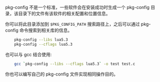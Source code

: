 
pkg-config 不是一个标准，一些软件会在安装成功时生成一个 pkg-config 目录，该目录下的文件有该软件的相关配置和位置信息。

你可以将此目录添加到 `$PKG_CONFIG_PATH` 搜索路径上，之后可以通过 pkg-config 命令搜索到相关库的信息。
```sh
    pkg-config --libs lua5.3
    pkg-config --cflags lua5.3
```
也可以与 gcc 结合使用:
```sh
    gcc `pkg-config --libs --cflags lua5.3` -o test test.c
```
你也可以编写自己的 pkg-config 文件实现相同操作目的。
